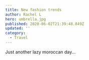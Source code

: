 ```yaml
---
title: New fashion trends
author: Rachel L
hero: umbrella.jpg
published: 2020-06-02T21:39:48.849Z
updated: ''
category:
  - Travel
---
```


Just another lazy moroccan day...
